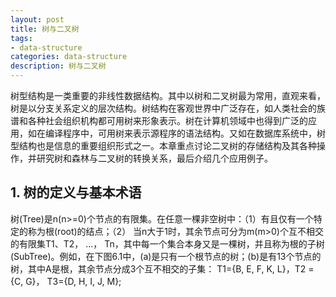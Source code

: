 ```yaml
---
layout: post
title: 树与二叉树
tags:
- data-structure
categories: data-structure
description: 树与二叉树
---
```


树型结构是一类重要的非线性数据结构。其中以树和二叉树最为常用，直观来看，树是以分支关系定义的层次结构。树结构在客观世界中广泛存在，如人类社会的族谱和各种社会组织机构都可用树来形象表示。树在计算机领域中也得到广泛的应用，如在编译程序中，可用树来表示源程序的语法结构。又如在数据库系统中，树型结构也是信息的重要组织形式之一。本章重点讨论二叉树的存储结构及其各种操作，并研究树和森林与二叉树的转换关系，最后介绍几个应用例子。


<!-- more -->

## 1. 树的定义与基本术语
树(Tree)是n(n>=0)个节点的有限集。在任意一棵非空树中：（1）有且仅有一个特定的称为根(root)的结点；（2） 当n大于1时，其余节点可分为m(m>0)个互不相交的有限集T1、T2， ...， Tn，其中每一个集合本身又是一棵树，并且称为根的子树(SubTree)。例如，在下图6.1中，(a)是只有一个根节点的树；(b)是有13个节点的树，其中A是根，其余节点分成3个互不相交的子集： T1={B, E, F, K, L}，T2 = {C, G}， T3={D, H, I, J, M};


<br />
<br />


